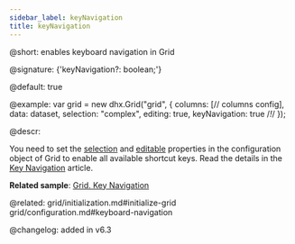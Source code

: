 ```yaml
---
sidebar_label: keyNavigation
title: keyNavigation
---          
```


@short: enables keyboard navigation in Grid

@signature: {'keyNavigation?: boolean;'}

@default: true

@example: 
var grid = new dhx.Grid("grid", {
	columns: [// columns config],
	data: dataset,
	selection: "complex", 
    editing: true, 
	keyNavigation: true /*!*/
});


@descr:

You need to set the [selection](grid/api/grid_selection_config.md) and [editable](grid/api/grid_editable_config.md) properties in the configuration object of Grid to enable all available shortcut keys.  Read the details in the [Key Navigation](grid/configuration.md#keyboard-navigation) article.


**Related sample**: [Grid. Key Navigation](https://snippet.dhtmlx.com/y9kdk0md)

@related: grid/initialization.md#initialize-grid
grid/configuration.md#keyboard-navigation

@changelog: added in v6.3
